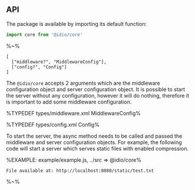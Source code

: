 ## API

The package is available by importing its default function:

```js
import core from '@idio/core'
```

%~%

```## core
[
  ["middleware?", "MiddlewareConfig"],
  ["config?", "Config"]
]
```

The `@idio/core` accepts 2 arguments which are the middleware configuration object and server configuration object. It is possible to start the server without any configuration, however it will do nothing, therefore it is important to add some middleware configuration.

%TYPEDEF types/middleware.xml MiddlewareConfig%

%TYPEDEF types/config.xml Config%

To start the server, the async method needs to be called and passed the middleware and server configuration objects. For example, the following code will start a server which serves static files with enabled compression.

%EXAMPLE: example/example.js, ../src => @idio/core%

```
File available at: http://localhost:8080/static/test.txt
```

%~%